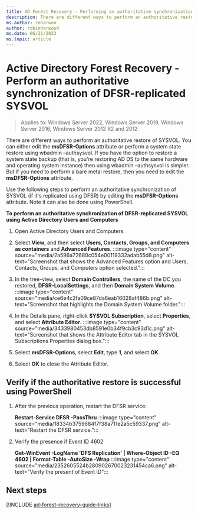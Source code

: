 ```yaml
---
title: AD Forest Recovery - Performing an authoritative synchronization of DFSR-replicated SYSVOL
description: There are different ways to perform an authoritative restore of SYSVOL. You can either edit the **msDFSR-Options** attribute or perform a system state restore using wbadmin –authsysvol. If you have the option to restore a system state backup (that is, you're restoring AD DS to the same hardware and operating system instance) then using wbadmin –authsysvol is simpler. But if you need to perform a bare metal restore, then you need to edit the **msDFSR-Options** attribute.
ms.author: roharwoo
author: robinharwood
ms.date: 06/21/2023
ms.topic: article
---
```


# Active Directory Forest Recovery - Perform an authoritative synchronization of DFSR-replicated SYSVOL

> Applies to: Windows Server 2022, Windows Server 2019, Windows Server 2016, Windows Server 2012 R2 and 2012

There are different ways to perform an authoritative restore of SYSVOL. You can
either edit the **msDFSR-Options** attribute or perform a system state restore
using wbadmin –authsysvol. If you have the option to restore a system state
backup (that is, you're restoring AD DS to the same hardware and operating
system instance) then using wbadmin –authsysvol is simpler. But if you need to
perform a bare metal restore, then you need to edit the **msDFSR-Options**
attribute.

Use the following steps to perform an authoritative synchronization of SYSVOL
(if it's replicated using DFSR) by editing the **msDFSR-Options** attribute.
Note it can also be done using PowerShell.

**To perform an authoritative synchronization of DFSR-replicated SYSVOL using
Active Directory Users and Computers**

1. Open Active Directory Users and Computers.
1. Select **View**, and then select **Users, Contacts, Groups, and Computers as
    containers** and **Advanced Features**.
    :::image type="content" source="media/2a596a72680c054e00119332adab55d8.png" alt-text="Screenshot that shows the Advanced Features option and Users, Contacts, Groups, and Computers option selected.":::
1. In the tree-view, select **Domain Controllers**, the name of the DC you
    restored, **DFSR-LocalSettings**, and then **Domain System Volume**.
    :::image type="content" source="media/ce6e4c2fa09ce87da6eab16028af486b.png" alt-text="Screenshot that highlights the Domain System Volume folder.":::
1. In the Details pane, right-click **SYSVOL Subscription**, select
    **Properties**, and select **Attribute Editor**.
    :::image type="content" source="media/3433980453db8591e0b34f9cb3c93d1c.png" alt-text="Screenshot that shows the Attribute Editor tab in the SYSVOL Subscriptions Properties dialog box.":::
1. Select **msDFSR-Options**, select **Edit**, type **1**, and select **OK**.
    <!-- can't find this image :::image type="content" source="media/ad4b6bd016052f8e5f7bd416.png" alt-text="SYSVOL."::: -->

1. Select **OK** to close the Attribute Editor.

## Verify if the authoritative restore is successful using PowerShell

1. After the previous operation, restart the DFSR service:  

    **Restart-Service DFSR -PassThru**
    :::image type="content" source="media/18334b3759684f7f38a711e2a5c59337.png" alt-text="Restart the DFSR service.":::

2. Verify the presence if Event ID 4602  

    **Get-WinEvent -LogName 'DFS Replication' \| Where-Object ID -EQ 4602 \|
    Format-Table -AutoSize -Wrap**
    :::image type="content" source="media/2352605524b280902670023231454ca6.png" alt-text="Verify the present of Event ID":::

## Next steps

[!INCLUDE [ad-forest-recovery-guide-links](includes/ad-forest-recovery-guide-links.md)]
